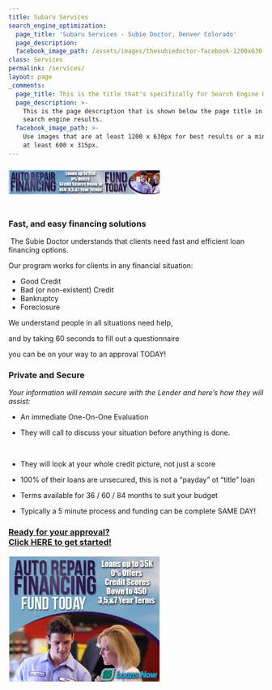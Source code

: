 ```yaml
---
title: Subaru Services
search_engine_optimization:
  page_title: 'Subaru Services - Subie Doctor, Denver Colorado'
  page_description:
  facebook_image_path: /assets/images/thesubiedoctor-facebook-1200x630.png
class: Services
permalink: /services/
layout: page
_comments:
  page_title: This is the title that's specifically for Search Engine Optimization.
  page_description: >-
    This is the page description that is shown below the page title in the
    search engine results.
  facebook_image_path: >-
    Use images that are at least 1200 x 630px for best results or a minimum of
    at least 600 x 315px.
---
```


### ![](/assets/images/thesubiedoctor-repairfinance2-3.jpg)<br> 

### Fast, and easy financing solutions

 The Subie Doctor understands that clients need fast and efficient loan financing options.

Our program works for clients in any financial situation:

* Good Credit
* Bad (or non-existent) Credit
* Bankruptcy
* Foreclosure

We understand people in all situations need help,

and by taking 60 seconds to fill out a questionnaire

you can be on your way to an approval TODAY!

### Private and Secure

*Your information will remain secure with the Lender and here’s how they will assist:*

* An immediate One-On-One Evaluation

* They will call to discuss your situation before anything is done.

   

* They will look at your whole credit picture, not just a score

* 100% of their loans are unsecured, this is not a “payday” ot “title” loan

* Terms available for 36 / 60 / 84 months to suit your budget

* Typically a 5 minute process and funding can be complete SAME DAY!

### [Ready for your approval?<br>Click HERE to get started!](__notset__)

[![](/assets/images/thesubiedoctor-repairfinance3-2.jpg)](__notset__)